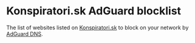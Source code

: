 # Konspiratori.sk AdGuard blocklist

The list of websites listed on [Konspiratori.sk](https://konspiratori.sk/en) to block on your network by [AdGuard DNS](https://adguard-dns.io).
